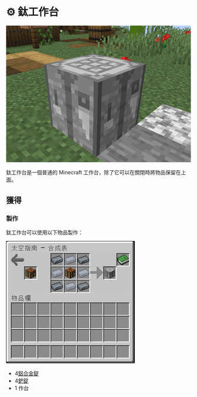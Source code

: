 # ⚙ 鈦工作台

![](<../.gitbook/assets/image (222) (1).png>)

鈦工作台是一個普通的 Minecraft 工作台，除了它可以在關閉時將物品保留在上面。

## 獲得

### 製作

鈦工作台可以使用以下物品製作：

![](<../.gitbook/assets/image (218) (1).png>)

* 4[鋁合金錠](aluminium-alloy-ingot.md)
* 4[鈀錠](palladium-ingot.md)
* 1 作台
